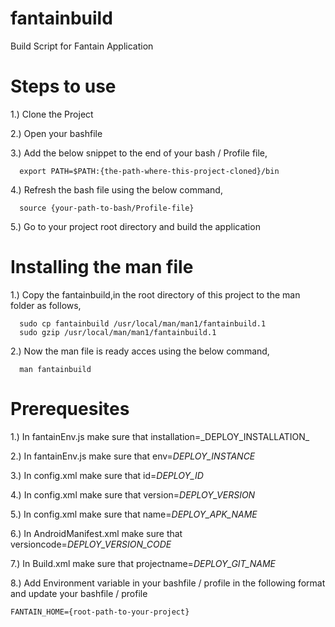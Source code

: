 fantainbuild
============

Build Script for Fantain Application


Steps to use
============

1.) Clone the Project 

2.) Open your bashfile 

3.) Add the below snippet to the end of your bash / Profile file,

      export PATH=$PATH:{the-path-where-this-project-cloned}/bin

4.) Refresh the bash file using the below command,

      source {your-path-to-bash/Profile-file}
      
5.) Go to your project root directory and build the application


Installing the man file
=======================

1.) Copy the fantainbuild,in the root directory of this project to the man folder as follows,

      sudo cp fantainbuild /usr/local/man/man1/fantainbuild.1
      sudo gzip /usr/local/man/man1/fantainbuild.1
      
2.) Now the man file is ready acces using the below command, 

      man fantainbuild

Prerequesites
=============

1.) In fantainEnv.js make sure that installation=\_DEPLOY_INSTALLATION_

2.) In fantainEnv.js make sure that env=_DEPLOY_INSTANCE_

3.) In config.xml make sure that id=_DEPLOY_ID_

4.) In config.xml make sure that version=_DEPLOY_VERSION_

5.) In config.xml make sure that name=_DEPLOY_APK_NAME_

6.) In AndroidManifest.xml make sure that versioncode=_DEPLOY_VERSION_CODE_

7.) In Build.xml make sure that projectname=_DEPLOY_GIT_NAME_

8.) Add Environment variable in your bashfile / profile in the following format and update your bashfile / profile

	FANTAIN_HOME={root-path-to-your-project}
